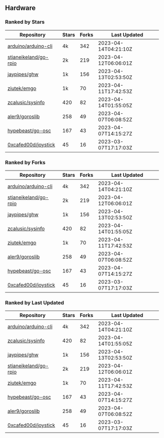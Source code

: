 ## Hardware

### Ranked by Stars

| Repository | Stars | Forks | Last Updated |
|------------|-------|-------|--------------|
| [arduino/arduino-cli](https://github.com/arduino/arduino-cli) | 4k | 342 | 2023-04-14T04:21:10Z |
| [stianeikeland/go-rpio](https://github.com/stianeikeland/go-rpio) | 2k | 219 | 2023-04-12T06:06:01Z |
| [jaypipes/ghw](https://github.com/jaypipes/ghw) | 1k | 156 | 2023-04-13T02:53:50Z |
| [ziutek/emgo](https://github.com/ziutek/emgo) | 1k | 70 | 2023-04-11T17:42:53Z |
| [zcalusic/sysinfo](https://github.com/zcalusic/sysinfo) | 420 | 82 | 2023-04-14T01:55:05Z |
| [aler9/goroslib](https://github.com/aler9/goroslib) | 258 | 49 | 2023-04-07T06:08:52Z |
| [hypebeast/go-osc](https://github.com/hypebeast/go-osc) | 167 | 43 | 2023-04-07T14:15:27Z |
| [0xcafed00d/joystick](https://github.com/0xcafed00d/joystick) | 45 | 16 | 2023-03-07T17:17:03Z |

### Ranked by Forks

| Repository | Stars | Forks | Last Updated |
|------------|-------|-------|--------------|
| [arduino/arduino-cli](https://github.com/arduino/arduino-cli) | 4k | 342 | 2023-04-14T04:21:10Z |
| [stianeikeland/go-rpio](https://github.com/stianeikeland/go-rpio) | 2k | 219 | 2023-04-12T06:06:01Z |
| [jaypipes/ghw](https://github.com/jaypipes/ghw) | 1k | 156 | 2023-04-13T02:53:50Z |
| [zcalusic/sysinfo](https://github.com/zcalusic/sysinfo) | 420 | 82 | 2023-04-14T01:55:05Z |
| [ziutek/emgo](https://github.com/ziutek/emgo) | 1k | 70 | 2023-04-11T17:42:53Z |
| [aler9/goroslib](https://github.com/aler9/goroslib) | 258 | 49 | 2023-04-07T06:08:52Z |
| [hypebeast/go-osc](https://github.com/hypebeast/go-osc) | 167 | 43 | 2023-04-07T14:15:27Z |
| [0xcafed00d/joystick](https://github.com/0xcafed00d/joystick) | 45 | 16 | 2023-03-07T17:17:03Z |

### Ranked by Last Updated

| Repository | Stars | Forks | Last Updated |
|------------|-------|-------|--------------|
| [arduino/arduino-cli](https://github.com/arduino/arduino-cli) | 4k | 342 | 2023-04-14T04:21:10Z |
| [zcalusic/sysinfo](https://github.com/zcalusic/sysinfo) | 420 | 82 | 2023-04-14T01:55:05Z |
| [jaypipes/ghw](https://github.com/jaypipes/ghw) | 1k | 156 | 2023-04-13T02:53:50Z |
| [stianeikeland/go-rpio](https://github.com/stianeikeland/go-rpio) | 2k | 219 | 2023-04-12T06:06:01Z |
| [ziutek/emgo](https://github.com/ziutek/emgo) | 1k | 70 | 2023-04-11T17:42:53Z |
| [hypebeast/go-osc](https://github.com/hypebeast/go-osc) | 167 | 43 | 2023-04-07T14:15:27Z |
| [aler9/goroslib](https://github.com/aler9/goroslib) | 258 | 49 | 2023-04-07T06:08:52Z |
| [0xcafed00d/joystick](https://github.com/0xcafed00d/joystick) | 45 | 16 | 2023-03-07T17:17:03Z |

